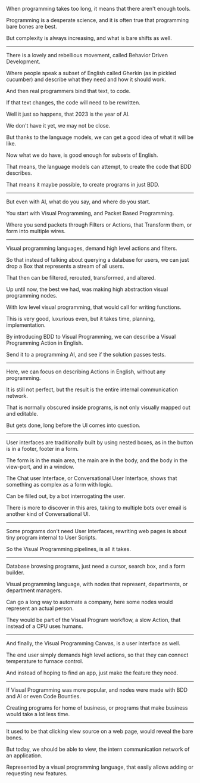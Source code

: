 When programming takes too long,
it means that there aren't enough tools.

Programming is a desperate science,
and it is often true that programming bare bones are best.

But complexity is always increasing,
and what is bare shifts as well.

---

There is a lovely and rebellious movement,
called Behavior Driven Development.


Where people speak a subset of English called Gherkin (as in pickled cucumber)
and describe what they need and how it should work.

And then real programmers bind that text,
to code.

If that text changes,
the code will need to be rewritten.

Well it just so happens,
that 2023 is the year of AI.

We don't have it yet,
we may not be close.

But thanks to the language models,
we can get a good idea of what it will be like.

Now what we do have,
is good enough for subsets of English.

That means, the language models can attempt,
to create the code that BDD describes.

That means it maybe possible,
to create programs in just BDD.

---

But even with AI, what do you say,
and where do you start.

You start with Visual Programming,
and Packet Based Programming.

Where you send packets through Filters or Actions,
that Transform them, or form into multiple wires.

---

Visual programming languages,
demand high level actions and filters.

So that instead of talking about querying a database for users,
we can just drop a Box that represents a stream of all users.

That then can be filtered, rerouted,
transformed, and altered.

Up until now, the best we had,
was making high abstraction visual programming nodes.

With low level visual programming,
that would call for writing functions.

This is very good, luxurious even,
but it takes time, planning, implementation.

By introducing BDD to Visual Programming,
we can describe a Visual Programming Action in English.

Send it to a programming AI,
and see if the solution passes tests.

---

Here, we can focus on describing Actions in English,
without any programming.

It is still not perfect,
but the result is the entire internal communication network.

That is normally obscured inside programs,
is not only visually mapped out and editable.

But gets done,
long before the UI comes into question.

---

User interfaces are traditionally built by using nested boxes,
as in the button is in a footer, footer in a form.

The form is in the main area,
the main are in the body, and the body in the view-port, and in a window.

The Chat user Interface, or Conversational User Interface,
shows that something as complex as a form with logic.

Can be filled out,
by a bot interrogating the user.

There is more to discover in this ares,
taking to multiple bots over email is another kind of Conversational UI.

---

Some programs don't need User Interfaces,
rewriting web pages is about tiny program internal to User Scripts.

So the Visual Programming pipelines,
is all it takes.

---

Database browsing programs,
just need a cursor, search box, and a form builder.

Visual programming language, with nodes that represent,
departments, or department managers.

Can go a long way to automate a company,
here some nodes would represent an actual person.

They would be part of the Visual Program workflow,
a slow Action, that instead of a CPU uses humans.

---

And finally, the Visual Programming Canvas,
is a user interface as well.

The end user simply demands high level actions,
so that they can connect temperature to furnace control.

And instead of hoping to find an app,
just make the feature they need.

---

If Visual Programming was more popular,
and nodes were made with BDD and AI or even Code Bounties.

Creating programs for home of business,
or programs that make business would take a lot less time.

---

It used to be that clicking view source on a web page,
would reveal the bare bones.

But today, we should be able to view,
the intern communication network of an application.

Represented by a visual programming language,
that easily allows adding or requesting new features.
